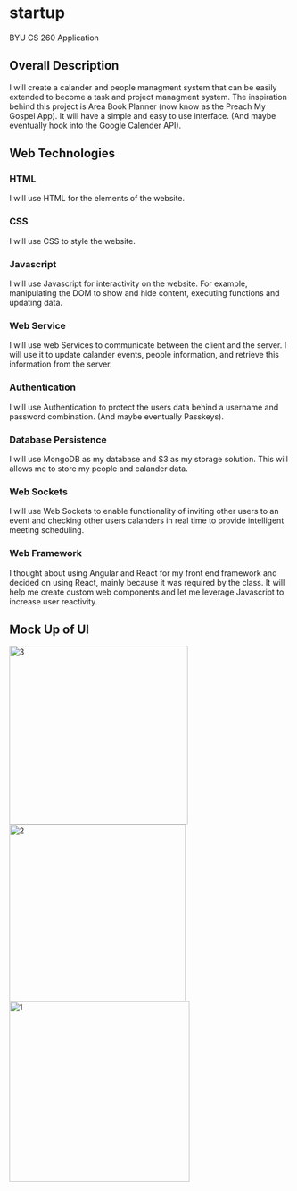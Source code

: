 # startup
BYU CS 260 Application

## Overall Description
I will create a calander and people managment system that can be easily extended to become a task and project managment system. The inspiration behind this project is Area Book Planner (now know as the Preach My Gospel App). It will have a simple and easy to use interface. (And maybe eventually hook into the Google Calender API).


## Web Technologies
### HTML
I will use HTML for the elements of the website.

### CSS
I will use CSS to style the website.

### Javascript
I will use Javascript for interactivity on the website. For example, manipulating the DOM to show and hide content, executing functions and updating data.

### Web Service
I will use web Services to communicate between the client and the server. I will use it to update calander events, people information, and retrieve this information from the server.

### Authentication
I will use Authentication to protect the users data behind a username and password combination. (And maybe eventually Passkeys). 

### Database Persistence
I will use MongoDB as my database and S3 as my storage solution. This will allows me to store my people and calander data. 

### Web Sockets
I will use Web Sockets to enable functionality of inviting other users to an event and checking other users calanders in real time to provide intelligent meeting scheduling. 

### Web Framework
I thought about using Angular and React for my front end framework and decided on using React, mainly because it was required by the class. It will help me create custom web components and let me leverage Javascript to increase user reactivity. 

## Mock Up of UI








<img width="320" alt="3" src="https://github.com/Adam-Hubbs/startup/assets/12144148/7989c33c-8b17-471f-ad38-022046ff1810">
<img width="316" alt="2" src="https://github.com/Adam-Hubbs/startup/assets/12144148/3d49aea2-8714-4224-b084-297bce939c2e">
<img width="323" alt="1" src="https://github.com/Adam-Hubbs/startup/assets/12144148/863a3c91-2ef5-4ffe-8e45-8a6e0279fb41">







